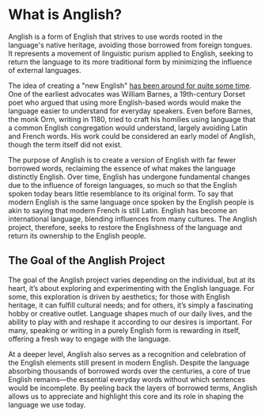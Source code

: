 # What is Anglish?

Anglish is a form of English that strives to use words rooted in the language's native heritage, avoiding those borrowed from foreign tongues. It represents a movement of linguistic purism applied to English, seeking to return the language to its more traditional form by minimizing the influence of external languages.

The idea of creating a "new English" [has been around for quite some time](/wiki/history-of-anglish). One of the earliest advocates was William Barnes, a 19th-century Dorset poet who argued that using more English-based words would make the language easier to understand for everyday speakers. Even before Barnes, the monk Orm, writing in 1180, tried to craft his homilies using language that a common English congregation would understand, largely avoiding Latin and French words. His work could be considered an early model of Anglish, though the term itself did not exist.

The purpose of Anglish is to create a version of English with far fewer borrowed words, reclaiming the essence of what makes the language distinctly English. Over time, English has undergone fundamental changes due to the influence of foreign languages, so much so that the English spoken today bears little resemblance to its original form. To say that modern English is the same language once spoken by the English people is akin to saying that modern French is still Latin. English has become an international language, blending influences from many cultures. The Anglish project, therefore, seeks to restore the Englishness of the language and return its ownership to the English people.

## The Goal of the Anglish Project

The goal of the Anglish project varies depending on the individual, but at its heart, it’s about exploring and experimenting with the English language. For some, this exploration is driven by aesthetics; for those with English heritage, it can fulfill cultural needs; and for others, it’s simply a fascinating hobby or creative outlet. Language shapes much of our daily lives, and the ability to play with and reshape it according to our desires is important. For many, speaking or writing in a purely English form is rewarding in itself, offering a fresh way to engage with the language.

At a deeper level, Anglish also serves as a recognition and celebration of the English elements still present in modern English. Despite the language absorbing thousands of borrowed words over the centuries, a core of true English remains—the essential everyday words without which sentences would be incomplete. By peeling back the layers of borrowed terms, Anglish allows us to appreciate and highlight this core and its role in shaping the language we use today.
